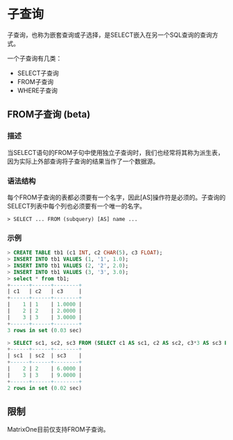 # **子查询**

子查询，也称为嵌套查询或子选择，是SELECT嵌入在另一个SQL查询的查询方式。

一个子查询有几类：
- SELECT子查询
- FROM子查询
- WHERE子查询

## FROM子查询 (beta) 

### **描述**

当SELECT语句的FROM子句中使用独立子查询时，我们也经常将其称为派生表，因为实际上外部查询将子查询的结果当作了一个数据源。

### **语法结构**

每个FROM子查询的表都必须要有一个名字，因此[AS]操作符是必须的。子查询的SELECT列表中每个列也必须要有一个唯一的名字。

```
> SELECT ... FROM (subquery) [AS] name ...
```

### **示例**
```sql
> CREATE TABLE tb1 (c1 INT, c2 CHAR(5), c3 FLOAT);
> INSERT INTO tb1 VALUES (1, '1', 1.0);
> INSERT INTO tb1 VALUES (2, '2', 2.0);
> INSERT INTO tb1 VALUES (3, '3', 3.0);
> select * from tb1;
+------+------+--------+
| c1   | c2   | c3     |
+------+------+--------+
|    1 | 1    | 1.0000 |
|    2 | 2    | 2.0000 |
|    3 | 3    | 3.0000 |
+------+------+--------+
3 rows in set (0.03 sec)

> SELECT sc1, sc2, sc3 FROM (SELECT c1 AS sc1, c2 AS sc2, c3*3 AS sc3 FROM tb1) AS sb WHERE sc1 > 1;
+------+------+--------+
| sc1  | sc2  | sc3    |
+------+------+--------+
|    2 | 2    | 6.0000 |
|    3 | 3    | 9.0000 |
+------+------+--------+
2 rows in set (0.02 sec)
```

## **限制**
MatrixOne目前仅支持FROM子查询。